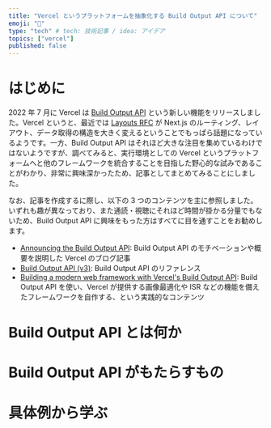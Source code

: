 ```yaml
---
title: "Vercel というプラットフォームを抽象化する Build Output API について"
emoji: "🔺"
type: "tech" # tech: 技術記事 / idea: アイデア
topics: ["vercel"]
published: false
---
```


# はじめに

2022 年 7 月に Vercel は [Build Output API](https://vercel.com/docs/build-output-api/v3) という新しい機能をリリースしました。Vercel というと、最近では [Layouts RFC](https://nextjs.org/blog/layouts-rfc) が Next.js のルーティング、レイアウト、データ取得の構造を大きく変えるということでもっぱら話題になっているようです。一方、Build Output API はそれほど大きな注目を集めているわけではないようですが、調べてみると、実行環境としての Vercel というプラットフォームへと他のフレームワークを統合することを目指した野心的な試みであることがわかり、非常に興味深かったため、記事としてまとめてみることにしました。

なお、記事を作成するに際し、以下の 3 つのコンテンツを主に参照しました。いずれも趣が異なっており、また通読・視聴にそれほど時間が掛かる分量でもないため、Build Output API に興味をもった方はすべてに目を通すことをお勧めします。

* [Announcing the Build Output API](https://vercel.com/blog/build-output-api): Build Output API のモチベーションや概要を説明した Vercel のブログ記事
* [Build Output API (v3)](https://vercel.com/docs/build-output-api/v3): Build Output API のリファレンス
* [Building a modern web framework with Vercel's Build Output API](https://youtu.be/j6qweJF_TIc): Build Output API を使い、Vercel が提供する画像最適化や ISR などの機能を備えたフレームワークを自作する、という実践的なコンテンツ

# Build Output API とは何か

# Build Output API がもたらすもの

# 具体例から学ぶ
